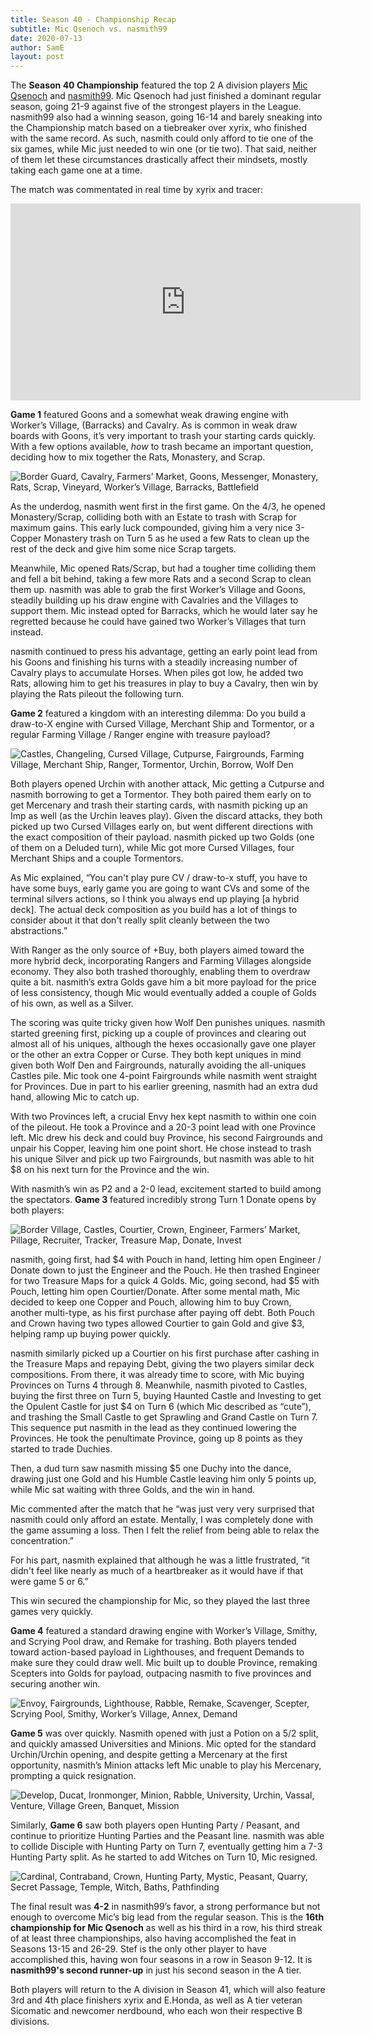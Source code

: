 ```yaml
---
title: Season 40 - Championship Recap
subtitle: Mic Qsenoch vs. nasmith99
date: 2020-07-13
author: SamE
layout: post
---
```

The **Season 40 Championship** featured the top 2 A division players [Mic Qsenoch](https://dominionleague.org/player_database?player=Mic%20Qsenoch) and [nasmith99](https://dominionleague.org/player_database?player=nasmith99). Mic Qsenoch had just finished a dominant regular season, going 21-9 against five of the strongest players in the League. nasmith99 also had a winning season, going 16-14 and barely sneaking into the Championship match based on a tiebreaker over xyrix, who finished with the same record. As such, nasmith could only afford to tie one of the six games, while Mic just needed to win one (or tie two). That said, neither of them let these circumstances drastically affect their mindsets, mostly taking each game one at a time.

The match was commentated in real time by xyrix and tracer:

<iframe width="560" height="315" src="https://www.youtube.com/embed/LzCQvDBgNMM" frameborder="0" allow="accelerometer; autoplay; encrypted-media; gyroscope; picture-in-picture" allowfullscreen></iframe>

**Game 1** featured Goons and a somewhat weak drawing engine with Worker’s Village, (Barracks) and Cavalry. As is common in weak draw boards with Goons, it’s very important to trash your starting cards quickly. With a few options available, *how* to trash became an important question, deciding how to mix together the Rats, Monastery, and Scrap.

![Border Guard, Cavalry, Farmers’ Market, Goons, Messenger, Monastery, Rats, Scrap, Vineyard, Worker’s Village, Barracks, Battlefield](/img/uploads/kingdom1.png)

As the underdog, nasmith went first in the first game. On the 4/3, he opened Monastery/Scrap, colliding both with an Estate to trash with Scrap for maximum gains. This early luck compounded, giving him a very nice 3-Copper Monastery trash on Turn 5 as he used a few Rats to clean up the rest of the deck and give him some nice Scrap targets.

Meanwhile, Mic opened Rats/Scrap, but had a tougher time colliding them and fell a bit behind, taking a few more Rats and a second Scrap to clean them up. nasmith was able to grab the first Worker’s Village and Goons, steadily building up his draw engine with Cavalries and the Villages to support them. Mic instead opted for Barracks, which he would later say he regretted because he could have gained two Worker’s Villages that turn instead.

nasmith continued to press his advantage, getting an early point lead from his Goons and finishing his turns with a steadily increasing number of Cavalry plays to accumulate Horses. When piles got low, he added two Rats, allowing him to get his treasures in play to buy a Cavalry, then win by playing the Rats pileout the following turn.

**Game 2** featured a kingdom with an interesting dilemma: Do you build a draw-to-X engine with Cursed Village, Merchant Ship and Tormentor, or a regular Farming Village / Ranger engine with treasure payload?

![Castles, Changeling, Cursed Village, Cutpurse, Fairgrounds, Farming Village, Merchant Ship, Ranger, Tormentor, Urchin, Borrow, Wolf Den](/img/uploads/kingdom2.png)

Both players opened Urchin with another attack, Mic getting a Cutpurse and nasmith borrowing to get a Tormentor. They both paired them early on to get Mercenary and trash their starting cards, with nasmith picking up an Imp as well (as the Urchin leaves play). Given the discard attacks, they both picked up two Cursed Villages early on, but went different directions with the exact composition of their payload. nasmith picked up two Golds (one of them on a Deluded turn), while Mic got more Cursed Villages, four Merchant Ships and a couple Tormentors.

As Mic explained, “You can't play pure CV / draw-to-x stuff, you have to have some buys, early game you are going to want CVs and some of the terminal silvers actions, so I think you always end up playing \[a hybrid deck]. The actual deck composition as you build has a lot of things to consider about it that don't really split cleanly between the two abstractions.” 

With Ranger as the only source of +Buy, both players aimed toward the more hybrid deck, incorporating Rangers and Farming Villages alongside economy. They also both trashed thoroughly, enabling them to overdraw quite a bit. nasmith’s extra Golds gave him a bit more payload for the price of less consistency, though Mic would eventually added a couple of Golds of his own, as well as a Silver.

The scoring was quite tricky given how Wolf Den punishes uniques. nasmith started greening first, picking up a couple of provinces and clearing out almost all of his uniques, although the hexes occasionally gave one player or the other an extra Copper or Curse. They both kept uniques in mind given both Wolf Den and Fairgrounds, naturally avoiding the all-uniques Castles pile. Mic took one 4-point Fairgrounds while nasmith went straight for Provinces. Due in part to his earlier greening, nasmith had an extra dud hand, allowing Mic to catch up.

With two Provinces left, a crucial Envy hex kept nasmith to within one coin of the pileout. He took a Province and a 20-3 point lead with one Province left. Mic drew his deck and could buy Province, his second Fairgrounds and unpair his Copper, leaving him one point short. He chose instead to trash his unique Silver and pick up two Fairgrounds, but nasmith was able to hit $8 on his next turn for the Province and the win.

With nasmith’s win as P2 and a 2-0 lead, excitement started to build among the spectators. **Game 3** featured incredibly strong Turn 1 Donate opens by both players:

![Border Village, Castles, Courtier, Crown, Engineer, Farmers’ Market, Pillage, Recruiter, Tracker, Treasure Map, Donate, Invest](/img/uploads/kingdom3.png)

nasmith, going first, had $4 with Pouch in hand, letting him open Engineer / Donate down to just the Engineer and the Pouch. He then trashed Engineer for two Treasure Maps for a quick 4 Golds. Mic, going second, had $5 with Pouch, letting him open Courtier/Donate. After some mental math, Mic decided to keep one Copper and Pouch, allowing him to buy Crown, another multi-type, as his first purchase after paying off debt. Both Pouch and Crown having two types allowed Courtier to gain Gold and give $3, helping ramp up buying power quickly.

nasmith similarly picked up a Courtier on his first purchase after cashing in the Treasure Maps and repaying Debt, giving the two players similar deck compositions. From there, it was already time to score, with Mic buying Provinces on Turns 4 through 8. Meanwhile, nasmith pivoted to Castles, buying the first three on Turn 5, buying Haunted Castle and Investing to get the Opulent Castle for just $4 on Turn 6 (which Mic described as “cute”), and trashing the Small Castle to get Sprawling and Grand Castle on Turn 7. This sequence put nasmith in the lead as they continued lowering the Provinces. He took the penultimate Province, going up 8 points as they started to trade Duchies.

Then, a dud turn saw nasmith missing $5 one Duchy into the dance, drawing just one Gold and his Humble Castle leaving him only 5 points up, while Mic sat waiting with three Golds, and the win in hand. 

Mic commented after the match that he “was just very very surprised that nasmith could only afford an estate. Mentally, I was completely done with the game assuming a loss. Then I felt the relief from being able to relax the concentration.”

For his part, nasmith explained that although he was a little frustrated, “it didn't feel like nearly as much of a heartbreaker as it would have if that were game 5 or 6.”

This win secured the championship for Mic, so they played the last three games very quickly.

**Game 4** featured a standard drawing engine with Worker’s Village, Smithy, and Scrying Pool draw, and Remake for trashing. Both players tended toward action-based payload in Lighthouses, and frequent Demands to make sure they could draw well. Mic built up to double Province, remaking Scepters into Golds for payload, outpacing nasmith to five provinces and securing another win.

![Envoy, Fairgrounds, Lighthouse, Rabble, Remake, Scavenger, Scepter, Scrying Pool, Smithy, Worker’s Village, Annex, Demand](/img/uploads/kingdom4.png)

**Game 5** was over quickly. Nasmith opened with just a Potion on a 5/2 split, and quickly amassed Universities and Minions. Mic opted for the standard Urchin/Urchin opening, and despite getting a Mercenary at the first opportunity, nasmith’s Minion attacks left Mic unable to play his Mercenary, prompting a quick resignation.

![Develop, Ducat, Ironmonger, Minion, Rabble, University, Urchin, Vassal, Venture, Village Green, Banquet, Mission](/img/uploads/kingdom5.png)

Similarly, **Game 6** saw both players open Hunting Party / Peasant, and continue to prioritize Hunting Parties and the Peasant line. nasmith was able to collide Disciple with Hunting Party on Turn 7, eventually getting him a 7-3 Hunting Party split. As he started to add Witches on Turn 10, Mic resigned.

![Cardinal, Contraband, Crown, Hunting Party, Mystic, Peasant, Quarry, Secret Passage, Temple, Witch, Baths, Pathfinding](/img/uploads/kingdom6.png)

The final result was **4-2** in nasmith99’s favor, a strong performance but not enough to overcome Mic’s big lead from the regular season. This is the **16th championship for Mic Qsenoch** as well as his third in a row, his third streak of at least three championships, also having accomplished the feat in Seasons 13-15 and 26-29. Stef is the only other player to have accomplished this, having won four seasons in a row in Season 9-12. It is **nasmith99's second runner-up** in just his second season in the A tier.

Both players will return to the A division in Season 41, which will also feature 3rd and 4th place finishers xyrix and E.Honda, as well as A tier veteran Sicomatic and newcomer nerdbound, who each won their respective B divisions.